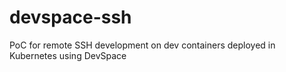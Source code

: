 # devspace-ssh
PoC for remote SSH development on dev containers deployed in Kubernetes using DevSpace
